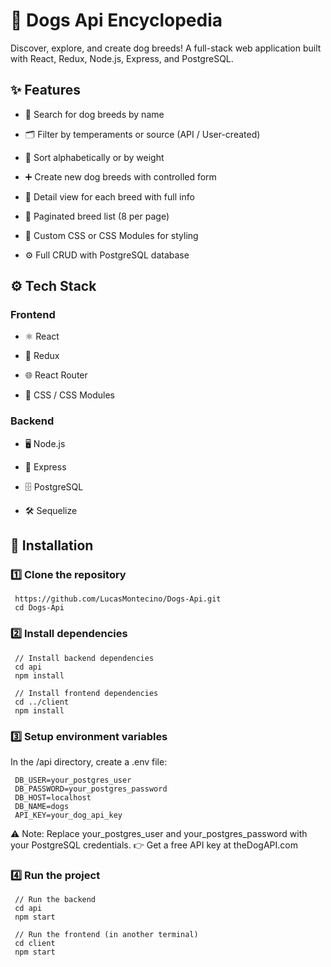 # 🐶 Dogs Api Encyclopedia
Discover, explore, and create dog breeds! A full-stack web application built with React, Redux, Node.js, Express, and PostgreSQL.

## ✨ Features
- 🔎 Search for dog breeds by name

- 🗂️ Filter by temperaments or source (API / User-created)

- 🔀 Sort alphabetically or by weight

- ➕ Create new dog breeds with controlled form

- 📄 Detail view for each breed with full info

- 📃 Paginated breed list (8 per page)

- 🎨 Custom CSS or CSS Modules for styling

- ⚙️ Full CRUD with PostgreSQL database

## ⚙️ Tech Stack
### Frontend
- ⚛️ React

- 🔄 Redux

- 🌐 React Router

- 🎨 CSS / CSS Modules

### Backend
- 🖥️ Node.js

- 🚂 Express

- 🗄️ PostgreSQL

- 🛠️ Sequelize

## 🚀 Installation
### 1️⃣ Clone the repository
```
 https://github.com/LucasMontecino/Dogs-Api.git
 cd Dogs-Api
```
### 2️⃣ Install dependencies
```
 // Install backend dependencies
 cd api
 npm install
```

```
 // Install frontend dependencies
 cd ../client
 npm install
```

### 3️⃣ Setup environment variables
In the /api directory, create a .env file:
```
 DB_USER=your_postgres_user
 DB_PASSWORD=your_postgres_password
 DB_HOST=localhost
 DB_NAME=dogs
 API_KEY=your_dog_api_key
```
⚠️ Note: Replace your_postgres_user and your_postgres_password with your PostgreSQL credentials.
👉 Get a free API key at theDogAPI.com

### 4️⃣ Run the project
```
 // Run the backend
 cd api
 npm start
```

```
 // Run the frontend (in another terminal)
 cd client
 npm start
```
